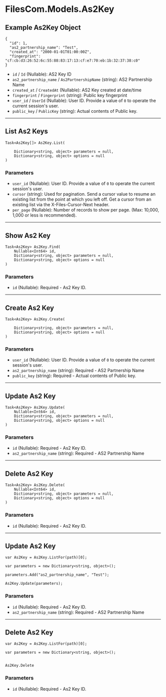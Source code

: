 # FilesCom.Models.As2Key

## Example As2Key Object

```
{
  "id": 1,
  "as2_partnership_name": "Test",
  "created_at": "2000-01-01T01:00:00Z",
  "fingerprint": "cf:cb:d3:26:52:6c:55:88:83:17:13:cf:e7:70:eb:1b:32:37:38:c0"
}
```

* `id` / `Id`  (Nullable<Int64>): AS2 Key ID
* `as2_partnership_name` / `As2PartnershipName`  (string): AS2 Partnership Name
* `created_at` / `CreatedAt`  (Nullable<DateTime>): AS2 Key created at date/time
* `fingerprint` / `Fingerprint`  (string): Public key fingerprint
* `user_id` / `UserId`  (Nullable<Int64>): User ID.  Provide a value of `0` to operate the current session's user.
* `public_key` / `PublicKey`  (string): Actual contents of Public key.


---

## List As2 Keys

```
Task<As2Key[]> As2Key.List(
    
    Dictionary<string, object> parameters = null,
    Dictionary<string, object> options = null
)
```

### Parameters

* `user_id` (Nullable<Int64>): User ID.  Provide a value of `0` to operate the current session's user.
* `cursor` (string): Used for pagination.  Send a cursor value to resume an existing list from the point at which you left off.  Get a cursor from an existing list via the X-Files-Cursor-Next header.
* `per_page` (Nullable<Int64>): Number of records to show per page.  (Max: 10,000, 1,000 or less is recommended).


---

## Show As2 Key

```
Task<As2Key> As2Key.Find(
    Nullable<Int64> id, 
    Dictionary<string, object> parameters = null,
    Dictionary<string, object> options = null
)
```

### Parameters

* `id` (Nullable<Int64>): Required - As2 Key ID.


---

## Create As2 Key

```
Task<As2Key> As2Key.Create(
    
    Dictionary<string, object> parameters = null,
    Dictionary<string, object> options = null
)
```

### Parameters

* `user_id` (Nullable<Int64>): User ID.  Provide a value of `0` to operate the current session's user.
* `as2_partnership_name` (string): Required - AS2 Partnership Name
* `public_key` (string): Required - Actual contents of Public key.


---

## Update As2 Key

```
Task<As2Key> As2Key.Update(
    Nullable<Int64> id, 
    Dictionary<string, object> parameters = null,
    Dictionary<string, object> options = null
)
```

### Parameters

* `id` (Nullable<Int64>): Required - As2 Key ID.
* `as2_partnership_name` (string): Required - AS2 Partnership Name


---

## Delete As2 Key

```
Task<As2Key> As2Key.Delete(
    Nullable<Int64> id, 
    Dictionary<string, object> parameters = null,
    Dictionary<string, object> options = null
)
```

### Parameters

* `id` (Nullable<Int64>): Required - As2 Key ID.


---

## Update As2 Key

```
var As2Key = As2Key.ListFor(path)[0];

var parameters = new Dictionary<string, object>();

parameters.Add("as2_partnership_name", "Test");

As2Key.Update(parameters);
```

### Parameters

* `id` (Nullable<Int64>): Required - As2 Key ID.
* `as2_partnership_name` (string): Required - AS2 Partnership Name


---

## Delete As2 Key

```
var As2Key = As2Key.ListFor(path)[0];

var parameters = new Dictionary<string, object>();


As2Key.Delete
```

### Parameters

* `id` (Nullable<Int64>): Required - As2 Key ID.
